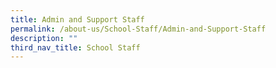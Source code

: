 ```yaml
---
title: Admin and Support Staff
permalink: /about-us/School-Staff/Admin-and-Support-Staff
description: ""
third_nav_title: School Staff
---
```

